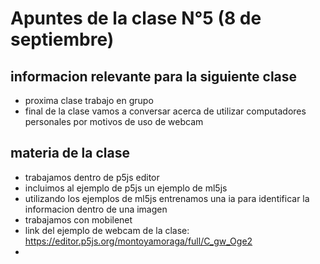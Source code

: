# Apuntes de la clase N°5 (8 de septiembre)

## informacion relevante para la siguiente clase
- proxima clase trabajo en grupo
- final de la clase vamos a conversar acerca de utilizar computadores personales por motivos de uso de webcam
## materia de la clase
- trabajamos dentro de p5js editor
- incluimos al ejemplo de p5js un ejemplo de ml5js
- utilizando los ejemplos de ml5js entrenamos una ia para identificar la informacion dentro de una imagen
- trabajamos con mobilenet
- link del ejemplo de webcam de la clase: https://editor.p5js.org/montoyamoraga/full/C_gw_Oge2
- 
